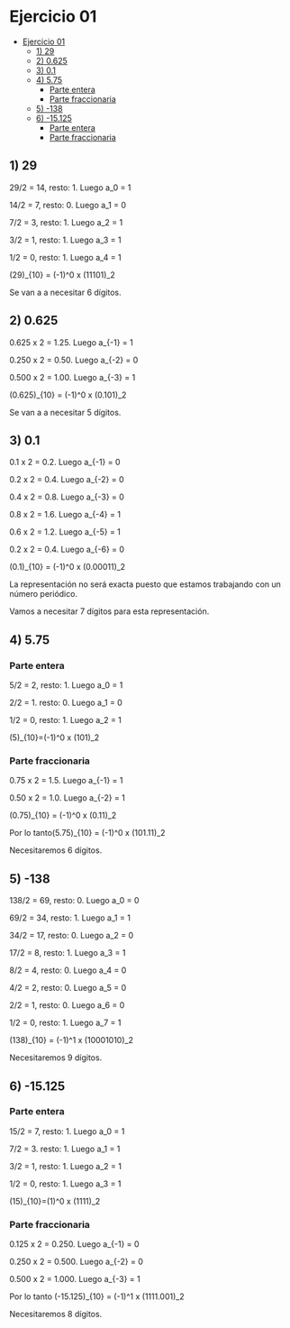 # Ejercicio 01

- [Ejercicio 01](#ejercicio-01)
  - [1) 29](#1-29)
  - [2) 0.625](#2-0625)
  - [3) 0.1](#3-01)
  - [4) 5.75](#4-575)
    - [Parte entera](#parte-entera)
    - [Parte fraccionaria](#parte-fraccionaria)
  - [5) -138](#5--138)
  - [6) -15.125](#6--15125)
    - [Parte entera](#parte-entera-1)
    - [Parte fraccionaria](#parte-fraccionaria-1)

## 1) 29

29/2 = 14, resto: 1. Luego a_0 = 1

14/2 = 7, resto: 0. Luego a_1 = 0

7/2 = 3, resto: 1. Luego a_2 = 1

3/2 = 1, resto: 1. Luego a_3 = 1

1/2 = 0, resto: 1. Luego a_4 = 1

(29)_{10} = (-1)^0 x (11101)_2

Se van a a necesitar 6 dígitos.

## 2) 0.625

0.625 x 2 = 1.25. Luego a_{-1} = 1

0.250 x 2 = 0.50. Luego a_{-2} = 0

0.500 x 2 = 1.00. Luego a_{-3} = 1

(0.625)_{10} = (-1)^0 x (0.101)_2
  
Se van a a necesitar 5 dígitos.

## 3) 0.1

0.1 x 2 = 0.2. Luego a_{-1} = 0

0.2 x 2 = 0.4. Luego a_{-2} = 0

0.4 x 2 = 0.8. Luego a_{-3} = 0

0.8 x 2 = 1.6. Luego a_{-4} = 1

0.6 x 2 = 1.2. Luego a_{-5} = 1

0.2 x 2 = 0.4. Luego a_{-6} = 0

(0.1)_{10} = (-1)^0 x (0.00011)_2

La representación no será exacta puesto que estamos trabajando con un número periódico.

Vamos a necesitar 7 dígitos para esta representación.

## 4) 5.75

### Parte entera

5/2 = 2, resto: 1. Luego a_0 = 1

2/2 = 1. resto: 0. Luego a_1 = 0

1/2 = 0, resto: 1. Luego a_2 = 1

(5)_{10}=(-1)^0 x (101)_2

### Parte fraccionaria

0.75 x 2 = 1.5. Luego a_{-1} = 1

0.50 x 2 = 1.0. Luego a_{-2} = 1

(0.75)_{10} = (-1)^0 x (0.11)_2

Por lo tanto(5.75)_{10} = (-1)^0 x (101.11)_2

Necesitaremos 6 dígitos.

## 5) -138

138/2 = 69, resto: 0. Luego a_0 = 0

69/2 = 34, resto: 1. Luego a_1 = 1

34/2 = 17, resto: 0. Luego a_2 = 0

17/2 = 8, resto: 1. Luego a_3 = 1

8/2 = 4, resto: 0. Luego a_4 = 0

4/2 = 2, resto: 0. Luego a_5 = 0

2/2 = 1, resto: 0. Luego a_6 = 0

1/2 = 0, resto: 1. Luego a_7 = 1

(138)_{10} = (-1)^1 x (10001010)_2

Necesitaremos 9 dígitos.

## 6) -15.125

### Parte entera

15/2 = 7, resto: 1. Luego a_0 = 1

7/2 = 3. resto: 1. Luego a_1 = 1

3/2 = 1, resto: 1. Luego a_2 = 1

1/2 = 0, resto: 1. Luego a_3 = 1

(15)_{10}=(1)^0 x (1111)_2

### Parte fraccionaria

0.125 x 2 = 0.250. Luego a_{-1} = 0

0.250 x 2 = 0.500. Luego a_{-2} = 0

0.500 x 2 = 1.000. Luego a_{-3} = 1

Por lo tanto (-15.125)_{10} = (-1)^1 x (1111.001)_2

Necesitaremos 8 dígitos.
